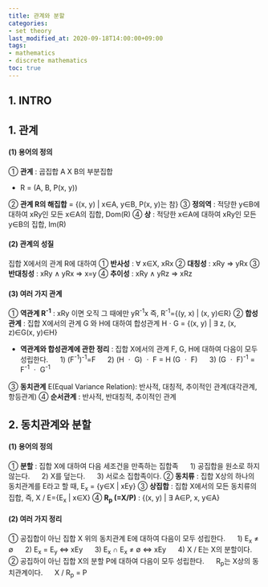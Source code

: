 ```yaml
---
title: 관계와 분할
categories:
- set theory
last_modified_at: 2020-09-18T14:00:00+09:00
tags:
- mathematics
- discrete mathematics
toc: true
---
```

## 1. INTRO
## 1. 관계
#### (1) 용어의 정의
① **관계** : 곱집합 A X B의 부분집합
* R = (A, B, P(x, y))

② **관계 R의 해집합** = {(x, y) | x∈A, y∈B, P(x, y)는 참}
③ **정의역** : 적당한 y∈B에 대하여 xRy인 모든 x∈A의 집합, Dom(R)
④ **상** : 적당한 x∈A에 대하여 xRy인 모든 y∈B의 집합, Im(R)
#### (2) 관계의 성질
집합 X에서의 관계 R에 대하여
① **반사성** : ∀ x∈X, xRx
② **대칭성** : xRy ⇒ yRx
③ **반대칭성** : xRy ∧ yRx ⇒ x=y
④ **추이성** : xRy ∧ yRz ⇒ xRz
#### (3) 여러 가지 관계
① **역관계 R<sup>-1</sup>** : xRy 이면 오직 그 때에만 yR<sup>-1</sup>x 즉, R<sup>-1</sup>={(y, x) | (x, y)∈R}
② **합성관계** : 집합 X에서의 관계 G 와 H에 대하여 합성관계 HㆍG = {(x, y) | ∃ z, (x, z)∈G(x, y)∈H}

- **역관계와 합성관계에 관한 정리** : 집합 X에서의 관계 F, G, H에 대하여 다음이 모두 성립한다.
&nbsp;&nbsp;&nbsp;&nbsp; 1) (F<sup>-1</sup>)<sup>-1</sup>=F
&nbsp;&nbsp;&nbsp;&nbsp; 2) (H ㆍ G) ㆍ F = H (G ㆍ F)
&nbsp;&nbsp;&nbsp;&nbsp; 3) (G ㆍ F)<sup>-1</sup> = F<sup>-1</sup> ㆍ G<sup>-1</sup>

③ **동치관계** E(Equal Variance Relation): 반사적, 대칭적, 추이적인 관계(대각관계, 항등관계)
④ **순서관계** : 반사적, 반대칭적, 추이적인 관계
## 2. 동치관계와 분할
#### (1) 용어의 정의
① **분할** : 집합 X에 대하여 다음 세조건을 만족하는 집합족
&nbsp;&nbsp;&nbsp;&nbsp; 1) 공집합을 원소로 하지 않는다.
&nbsp;&nbsp;&nbsp;&nbsp; 2) X를 덮는다.
&nbsp;&nbsp;&nbsp;&nbsp; 3) 서로소 집합족이다.
② **동치류** : 집합 X상의 하나의 동치관계를 E라고 할 때, E<sub>x</sub> = {y∈X | xEy}
③ **상집합** : 집합 X에서의 모든 동치류의 집합, 즉, X / E={E<sub>x</sub> | x∈X}
④ **R<sub>p</sub> (=X/P)** : {(x, y) | ∃ A∈P, x, y∈A}
#### (2) 여러 가지 정리
① 공집합이 아닌 집합 X 위의 동치관계 E에 대하여 다음이 모두 성립한다.
&nbsp;&nbsp;&nbsp;&nbsp; 1) E<sub>x</sub> ≠ ∅
&nbsp;&nbsp;&nbsp;&nbsp; 2) E<sub>x</sub> = E<sub>y</sub> ⇔ xEy
&nbsp;&nbsp;&nbsp;&nbsp; 3) E<sub>x</sub> ∩ E<sub>x</sub> ≠ ∅ ⇔ xEy
&nbsp;&nbsp;&nbsp;&nbsp; 4) X / E는 X의 분할이다.
② 공집하이 아닌 집합 X의 분할 P에 대하여 다음이 모두 성립한다.
&nbsp;&nbsp;&nbsp;&nbsp; R<sub>p</sub>는 X상의 동치관계이다.
&nbsp;&nbsp;&nbsp;&nbsp; X / R<sub>p</sub> = P

